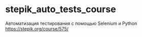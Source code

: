 # stepik_auto_tests_course
Автоматизация тестирования с помощью Selenium и Python  https://stepik.org/course/575/
